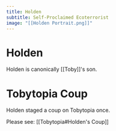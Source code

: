 ```yaml
---
title: Holden
subtitle: Self-Proclaimed Ecoterrorist
image: "[[Holden Portrait.png]]"
---
```


# Holden
Holden is canonically [[Toby]]'s son.

# Tobytopia Coup
Holden staged a coup on Tobytopia once.

Please see: [[Tobytopia#Holden's Coup]]